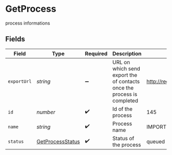 # GetProcess

process informations


## Fields

| Field                                                                  | Type                                                                   | Required                                                               | Description                                                            | Example                                                                |
| ---------------------------------------------------------------------- | ---------------------------------------------------------------------- | ---------------------------------------------------------------------- | ---------------------------------------------------------------------- | ---------------------------------------------------------------------- |
| `exportUrl`                                                            | *string*                                                               | :heavy_minus_sign:                                                     | URL on which send export the of contacts once the process is completed | http://requestb.in/16ua3aj1                                            |
| `id`                                                                   | *number*                                                               | :heavy_check_mark:                                                     | Id of the process                                                      | 145                                                                    |
| `name`                                                                 | *string*                                                               | :heavy_check_mark:                                                     | Process name                                                           | IMPORTUSER                                                             |
| `status`                                                               | [GetProcessStatus](../../models/shared/getprocessstatus.md)            | :heavy_check_mark:                                                     | Status of the process                                                  | queued                                                                 |